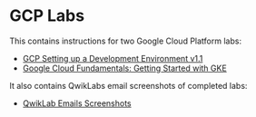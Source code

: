 # GCP Labs

This contains instructions for two Google Cloud Platform labs:
- [GCP Setting up a Development Environment v1.1](https://github.com/asambu/gcp-setting-up-a-development-environment-v1.1.md)
- [Google Cloud Fundamentals: Getting Started with GKE](https://github.com/asambu/google-cloud-fundamentals-getting-started-with-gke.md)

It also contains QwikLabs email screenshots of completed labs:
- [QwikLab Emails Screenshots](https://github.com/asambu/images)
